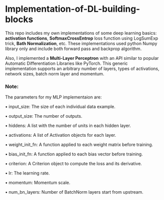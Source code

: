 # Implementation-of-DL-building-blocks

This repo includes my own implementations of some deep learning basics: **activation functions**, **SoftmaxCrossEntrop** loss function using LogSumExp trick, **Bath Normalization**, etc. These implementations used python Numpy library only and include both forward pass and backprop algorithm. 

Also, I implemented a **Multi-Layer Perceptron** with an API similar to popular Automatic Differentiation Libraries like PyTorch. This generic implementation supports an arbitrary number of layers, types of activations, network sizes, batch norm layer and momentum.


### Note:
The parameters for my MLP implementaion are:

• input_size: The size of each individual data example.

• output_size: The number of outputs.

• hiddens: A list with the number of units in each hidden layer.

• activations: A list of Activation objects for each layer.

• weight_init_fn: A function applied to each weight matrix before training.

• bias_init_fn: A function applied to each bias vector before training.

• criterion: A Criterion object to compute the loss and its derivative.

• lr: The learning rate.

• momentum: Momentum scale.

• num_bn_layers: Number of BatchNorm layers start from upstream.


